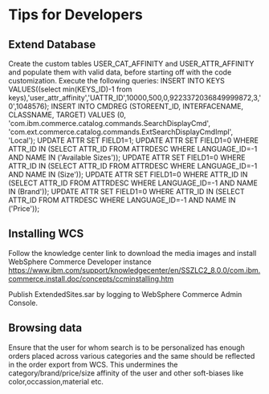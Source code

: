 Tips for Developers
===================

Extend Database
----------------
Create the custom tables USER_CAT_AFFINITY and USER_ATTR_AFFINITY and populate them with valid data, before starting off with the code customization.
Execute the following queries:
INSERT INTO KEYS VALUES((select  min(KEYS_ID)-1  from keys),'user_attr_affinity','UATTR_ID',10000,500,0,9223372036849999872,3,'0',1048576);
INSERT INTO CMDREG (STOREENT_ID, INTERFACENAME, CLASSNAME, TARGET) VALUES (0, 'com.ibm.commerce.catalog.commands.SearchDisplayCmd', 'com.ext.commerce.catalog.commands.ExtSearchDisplayCmdImpl', 'Local');
  UPDATE ATTR SET FIELD1=1;
   UPDATE ATTR SET FIELD1=0 WHERE ATTR_ID IN (SELECT ATTR_ID FROM  ATTRDESC WHERE LANGUAGE_ID=-1 AND NAME IN ('Available Sizes'));
      UPDATE ATTR SET FIELD1=0 WHERE ATTR_ID IN (SELECT ATTR_ID FROM      ATTRDESC WHERE LANGUAGE_ID=-1 AND NAME IN (Size'));
      UPDATE ATTR SET FIELD1=0 WHERE ATTR_ID IN (SELECT ATTR_ID FROM ATTRDESC WHERE LANGUAGE_ID=-1 AND NAME IN (Brand'));
      UPDATE ATTR SET FIELD1=0 WHERE ATTR_ID IN (SELECT ATTR_ID FROM ATTRDESC WHERE LANGUAGE_ID=-1 AND NAME IN ('Price'));	


Installing WCS
----------------
Follow the knowledge center link to download the media images and install WebSphere Commerce Developer instance
https://www.ibm.com/support/knowledgecenter/en/SSZLC2_8.0.0/com.ibm.commerce.install.doc/concepts/ccminstalling.htm

Publish ExtendedSites.sar by logging to WebSphere Commerce Admin Console.

 
Browsing data
--------------
Ensure that the user for whom search is to be personalized has enough orders placed across various categories and the same should be reflected in the order export from WCS. This undermines the category/brand/price/size affinity of the user and other soft-biases like color,occassion,material etc.



